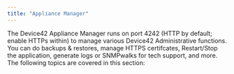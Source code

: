 ```yaml
---
title: "Appliance Manager"
---
```


The Device42 Appliance Manager runs on port 4242 (HTTP by default; enable HTTPs within) to manage various Device42 Administrative functions. You can do backups & restores, manage HTTPS certifcates, Restart/Stop the application, generate logs or SNMPwalks for tech support, and more. The following topics are covered in this section:

